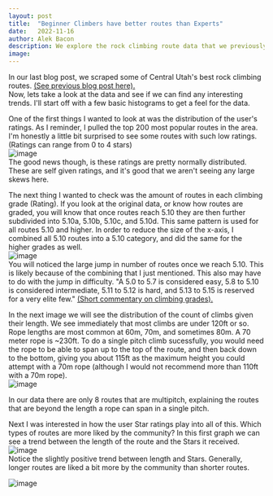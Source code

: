```yaml
---
layout: post
title:  "Beginner Climbers have better routes than Experts"
date:   2022-11-16
author: Alek Bacon
description: We explore the rock climbing route data that we previously pulled from the internet.
image: 
---
```


In our last blog post, we scraped some of Central Utah's best rock climbing routes. [(See previous blog post here).](https://bacon-a.github.io/stat386-projects/2022/10/20/WebScrape.html) <br>
Now, lets take a look at the data and see if we can find any interesting trends. I'll start off with a few basic histograms to get a feel for the data. <br>

One of the first things I wanted to look at was the distribution of the user's ratings. As I reminder, I pulled the top 200 most popular routes in the area. I'm honestly a little bit surprised to see some routes with such low ratings. (Ratings can range from 0 to 4 stars) <br>
![image](https://user-images.githubusercontent.com/112503027/202604716-e3392196-6da1-49cc-8de8-26229c15fb35.png) <br>
The good news though, is these ratings are pretty normally distributed. These are self given ratings, and it's good that we aren't seeing any large skews here. <br>

The next thing I wanted to check was the amount of routes in each climbing grade (Rating). If you look at the original data, or know how routes are graded, you will know that once routes reach 5.10 they are then further subdivided into 5.10a, 5.10b, 5.10c, and 5.10d. This same pattern is used for all routes 5.10 and higher. In order to reduce the size of the x-axis, I combined all 5.10 routes into a 5.10 category, and did the same for the higher grades as well. <br>
![image](https://user-images.githubusercontent.com/112503027/202817399-18cf0d12-327b-4d54-8c3a-40109ea484d9.png) <br>
You will noticed the large jump in number of routes once we reach 5.10. This is likely because of the combining that I just mentioned. This also may have to do with the jump in difficulty. "A 5.0 to 5.7 is considered easy, 5.8 to 5.10 is considered intermediate, 5.11 to 5.12 is hard, and 5.13 to 5.15 is reserved for a very elite few." [(Short commentary on climbing grades).](https://www.sierra.com/blog/climbing/rock-climbing-grades-explained/) <br>

In the next image we will see the distribution of the count of climbs given their length. We see immediately that most climbs are under 120ft or so. Rope lengths are most common at 60m, 70m, and sometimes 80m. A 70 meter rope is ~230ft. To do a single pitch climb sucessfully, you would need the rope to be able to span up to the top of the route, and then back down to the bottom, giving you about 115ft as the maximum height you could attempt with a 70m rope (although I would not recommend more than 110ft with a 70m rope).<br>
![image](https://user-images.githubusercontent.com/112503027/202817408-3fb10c70-6088-465a-b710-f050e52946de.png) <br>

In our data there are only 8 routes that are multipitch, explaining the routes that are beyond the length a rope can span in a single pitch. 

Next I was interested in how the user Star ratings play into all of this. Which types of routes are more liked by the community?
In this first graph we can see a trend between the length of the route and the Stars it received. <br>
![image](https://user-images.githubusercontent.com/112503027/202818013-c7abfe7e-5087-4ef6-b13a-aef50b238343.png) <br>
Notice the slightly positive trend between length and Stars. Generally, longer routes are liked a bit more by the community than shorter routes. <br>

![image](https://user-images.githubusercontent.com/112503027/202818649-bde3efa2-c2b5-4738-bee5-757750436eb1.png) <br>



